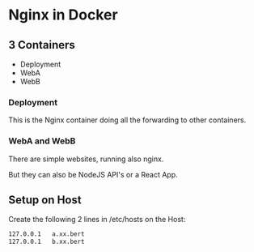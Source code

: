# Nginx in Docker

## 3 Containers

- Deployment
- WebA
- WebB

### Deployment
This is the Nginx container doing all the forwarding to other containers.

### WebA and WebB
There are simple websites, running also nginx. 

But they can also be NodeJS API's or a React App.

## Setup on Host
Create the following 2 lines in /etc/hosts on the Host:
```bash
127.0.0.1   a.xx.bert
127.0.0.1   b.xx.bert
```
